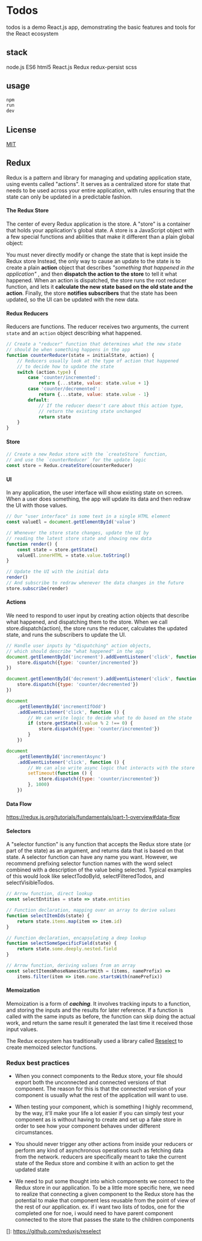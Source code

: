 # Todos

todos is a demo React.js app, demonstrating the basic features and tools for the React ecosystem

## stack

node.js ES6 html5 React.js Redux redux-persist scss

## usage

```javascript
npm
run
dev
```

## License

[MIT](https://choosealicense.com/licenses/mit/)

## Redux

Redux is a pattern and library for managing and updating application state, using events called "actions". It serves as
a centralized store for state that needs to be used across your entire application, with rules ensuring that the state
can only be updated in a predictable fashion.

#### The Redux Store

The center of every Redux application is the store. A "store" is a container that holds your application's global state.
A store is a JavaScript object with a few special functions and abilities that make it different than a plain global
object:

You must never directly modify or change the state that is kept inside the Redux store Instead, the only way to cause an
update to the state is to create a plain **action** object that describes _"something that happened in the application"_
, and then **dispatch the action to the store** to tell it what happened. When an action is dispatched, the store runs
the root reducer function, and lets it **calculate the new state based on the old state and the action**. Finally, the
store **notifies subscribers** that the state has been updated, so the UI can be updated with the new data.

#### Redux Reducers

Reducers are functions. The reducer receives two arguments, the current `state` and an `action` object describing what
happened.

```javascript
// Create a "reducer" function that determines what the new state
// should be when something happens in the app
function counterReducer(state = initialState, action) {
    // Reducers usually look at the type of action that happened
    // to decide how to update the state
    switch (action.type) {
        case 'counter/incremented':
            return {...state, value: state.value + 1}
        case 'counter/decremented':
            return {...state, value: state.value - 1}
        default:
            // If the reducer doesn't care about this action type,
            // return the existing state unchanged
            return state
    }
}
```

#### Store

```javascript
// Create a new Redux store with the `createStore` function,
// and use the `counterReducer` for the update logic
const store = Redux.createStore(counterReducer)
````

#### UI

In any application, the user interface will show existing state on screen. When a user does something, the app will
update its data and then redraw the UI with those values.

```javascript
// Our "user interface" is some text in a single HTML element
const valueEl = document.getElementById('value')

// Whenever the store state changes, update the UI by
// reading the latest store state and showing new data
function render() {
    const state = store.getState()
    valueEl.innerHTML = state.value.toString()
}

// Update the UI with the initial data
render()
// And subscribe to redraw whenever the data changes in the future
store.subscribe(render)
````

#### Actions

We need to respond to user input by creating action objects that describe what happened, and dispatching them to the
store. When we call store.dispatch(action), the store runs the reducer, calculates the updated state, and runs the
subscribers to update the UI.

```javascript
// Handle user inputs by "dispatching" action objects,
// which should describe "what happened" in the app
document.getElementById('increment').addEventListener('click', function () {
    store.dispatch({type: 'counter/incremented'})
})

document.getElementById('decrement').addEventListener('click', function () {
    store.dispatch({type: 'counter/decremented'})
})

document
    .getElementById('incrementIfOdd')
    .addEventListener('click', function () {
        // We can write logic to decide what to do based on the state
        if (store.getState().value % 2 !== 0) {
            store.dispatch({type: 'counter/incremented'})
        }
    })

document
    .getElementById('incrementAsync')
    .addEventListener('click', function () {
        // We can also write async logic that interacts with the store
        setTimeout(function () {
            store.dispatch({type: 'counter/incremented'})
        }, 1000)
    })
````

#### Data Flow

https://redux.js.org/tutorials/fundamentals/part-1-overview#data-flow

#### Selectors

A "selector function" is any function that accepts the Redux store state (or part of the state) as an argument, and
returns data that is based on that state. A selector function can have any name you want. However, we recommend
prefixing selector function names with the word select combined with a description of the value being selected. Typical
examples of this would look like selectTodoById, selectFilteredTodos, and selectVisibleTodos.

```javascript
// Arrow function, direct lookup
const selectEntities = state => state.entities

// Function declaration, mapping over an array to derive values
function selectItemIds(state) {
    return state.items.map(item => item.id)
}

// Function declaration, encapsulating a deep lookup
function selectSomeSpecificField(state) {
    return state.some.deeply.nested.field
}

// Arrow function, deriving values from an array
const selectItemsWhoseNamesStartWith = (items, namePrefix) =>
    items.filter(item => item.name.startsWith(namePrefix))
````

#### Memoization

Memoization is a form of _**caching**_. It involves tracking inputs to a function, and storing the inputs and the
results for later reference. If a function is called with the same inputs as before, the function can skip doing the
actual work, and return the same result it generated the last time it received those input values.

The Redux ecosystem has traditionally used a library called [Reselect](https://github.com/reduxjs/reselect) to create
memoized selector functions.

### Redux best practices

* When you connect components to the Redux store, your file should export both the unconnected and connected versions of
  that component. The reason for this is that the connected version of your component is usually what the rest of the
  application will want to use.

* When testing your component, which is something I highly recommend, by the way, it'll make your life a lot easier if
  you can simply test your component as is without having to create and set up a fake store in order to see how your
  component behaves under different circumstances.

* You should never trigger any other actions from inside your reducers or perform any kind of asynchronous operations
  such as fetching data from the network. reducers are specifically meant to take the current state of the Redux store
  and combine it with an action to get the updated state

* We need to put some thought into which components we connect to the Redux store in our application. To be a little
  more specific here, we need to realize that connecting a given component to the Redux store has the potential to make
  that component less reusable from the point of view of the rest of our application. ex. if i want two lists of todos,
  one for the completed one for noe, i would need to have parent component connected to the store that passes the state
  to the children components

[]: https://github.com/reduxjs/reselect

